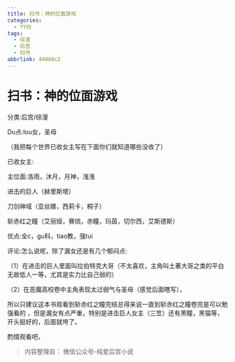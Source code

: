 ```yaml
---
title: 扫书：神的位面游戏
categories:
  - YY向
tags:
  - 综漫
  - 后宫
  - 扫书
abbrlink: 44080c2
---
```

# 扫书：神的位面游戏
分类:后宫/综漫

Du点:lou女，圣母

（我把每个世界已收女主写在下面你们就知道哪些没收了）

已收女主:

主位面:洛雨，沐月，月神，浅浅

进击的巨人（赫里斯塔）

刀剑神域（亚丝娜，西莉卡，桐子）

斩赤红之瞳（艾丽娅，赛琉，赤瞳，玛茵，切尔西，艾斯德斯）

优点:全c，gu科，tiao教，强tui

评论:怎么说呢，除了漏女还是有几个郁闷点:

（1）在进击的巨人里面叫拉伯特克大哥（不太喜欢，主角叫土著大哥之类的平白无故低人一等，尤其是实力比自己弱的）

（2）在恶魔高校卷中主角表现太过弱气与圣母（感觉后面瞎写），

所以只建议这本书观看到斩赤红之瞳完结总得来说一直到斩赤红之瞳卷完是可以勉强看的
，但是漏女有点严重，特别是进击巨人女主（三笠）还有黑瞳，黑猫等，开头挺好的，后面就垮了。

酌情观看吧，


> 内容整理自： 微信公众号-纯爱后宫小说